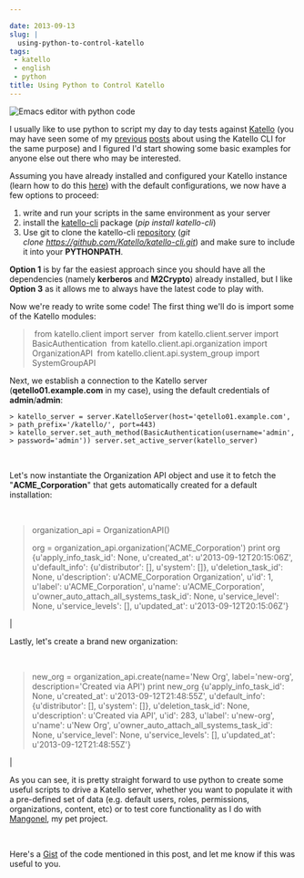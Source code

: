 ```yaml
---

date: 2013-09-13
slug: |
  using-python-to-control-katello
tags:
 - katello
 - english
 - python
title: Using Python to Control Katello
---
```


![Emacs editor with python code](http://bit.ly/14Q0fhi)

I usually like to use python to script my day to day tests against
[Katello](http://www.katello.org/) (you may have seen some of my
[previous](http://ogmaciel.tumblr.com/post/52170839167/populating-a-katello-instance-using-the-cli)
[posts](http://ogmaciel.tumblr.com/post/29571582261/script-to-populate-a-katello-instance-with-valid-data)
about using the Katello CLI for the same purpose) and I figured I'd
start showing some basic examples for anyone else out there who may be
interested.

Assuming you have already installed and configured your Katello instance
(learn how to do this
[here](https://fedorahosted.org/katello/wiki/Install)) with the default
configurations, we now have a few options to proceed:

1.  write and run your scripts in the same environment as your server
2.  install the [katello-cli](https://pypi.python.org/pypi/katello-cli/)
    package (*pip install katello-cli*)
3.  Use git to clone the katello-cli
    [repository](https://github.com/Katello/katello-cli) (*git
    clone https://github.com/Katello/katello-cli.git*) and make sure to
    include it into your **PYTHONPATH**.

**Option 1** is by far the easiest approach since you should have all
the dependencies (namely **kerberos** and **M2Crypto**) already
installed, but I like **Option 3** as it allows me to always have the
latest code to play with.

Now we're ready to write some code! The first thing we'll do is import
some of the Katello modules:

>  from katello.client import server  from katello.client.server import
> BasicAuthentication  from katello.client.api.organization import
> OrganizationAPI  from katello.client.api.system_group import
> SystemGroupAPI

Next, we establish a connection to the Katello server
(**qetello01.example.com** in my case), using the default credentials of
**admin**/**admin**:

```shell
> katello_server = server.KatelloServer(host='qetello01.example.com',
> path_prefix='/katello/', port=443)
> katello_server.set_auth_method(BasicAuthentication(username='admin',
> password='admin')) server.set_active_server(katello_server)
```
 

Let's now instantiate the Organization API object and use it to fetch
the "**ACME_Corporation**" that gets automatically created for a
default installation:

 

> organization_api = OrganizationAPI()
>
> org = organization_api.organization(\'ACME_Corporation\') print org
> {u'apply_info_task_id': None, u'created_at': u'2013-09-12T20:15:06Z',
> u'default_info': {u'distributor': \[\], u'system': \[\]},
> u'deletion_task_id': None, u'description': u'ACME_Corporation
> Organization', u'id': 1, u'label': u'ACME_Corporation', u'name':
> u'ACME_Corporation', u'owner_auto_attach_all_systems_task_id': None,
> u'service_level': None, u'service_levels': \[\], u'updated_at':
> u'2013-09-12T20:15:06Z'}

| 

Lastly, let's create a brand new organization:

 

> new_org = organization_api.create(name=\'New Org\', label=\'new-org\',
> description=\'Created via API\') print new_org {u'apply_info_task_id':
> None, u'created_at': u'2013-09-12T21:48:55Z', u'default_info':
> {u'distributor': \[\], u'system': \[\]}, u'deletion_task_id': None,
> u'description': u'Created via API', u'id': 283, u'label': u'new-org',
> u'name': u'New Org', u'owner_auto_attach_all_systems_task_id': None,
> u'service_level': None, u'service_levels': \[\], u'updated_at':
> u'2013-09-12T21:48:55Z'}

| 

As you can see, it is pretty straight forward to use python to create
some useful scripts to drive a Katello server, whether you want to
populate it with a pre-defined set of data (e.g. default users, roles,
permissions, organizations, content, etc) or to test core functionality
as I do with [Mangonel](https://github.com/omaciel/mangonel), my pet
project.

 

Here's a [Gist](https://gist.github.com/anonymous/71c0527841d30b80424b)
of the code mentioned in this post, and let me know if this was useful
to you.
